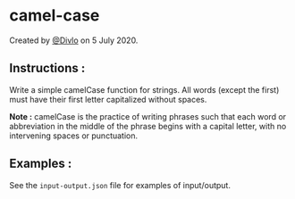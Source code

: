 # camel-case

Created by [@Divlo](https://github.com/Divlo) on 5 July 2020.

## Instructions :

Write a simple camelCase function for strings. All words (except the first) must have their first letter capitalized without spaces.

**Note :** camelCase is the practice of writing phrases such that each word or abbreviation in the middle of the phrase begins with a capital letter, with no intervening spaces or punctuation.

## Examples :

See the `input-output.json` file for examples of input/output.
